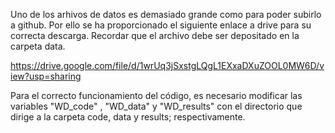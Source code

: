 Uno de los arhivos de datos es demasiado grande como para poder subirlo a github. Por ello se ha proporcionado el siguiente enlace a drive para su correcta descarga. Recordar que el archivo debe ser depositado en la carpeta data.

https://drive.google.com/file/d/1wrUq3jSxstgLQgL1EXxaDXuZOOL0MW6D/view?usp=sharing

Para el correcto funcionamiento del código, es necesario modificar las variables "WD_code" , "WD_data" y "WD_results" con el directorio que dirige a la carpeta code, data y results; respectivamente.
